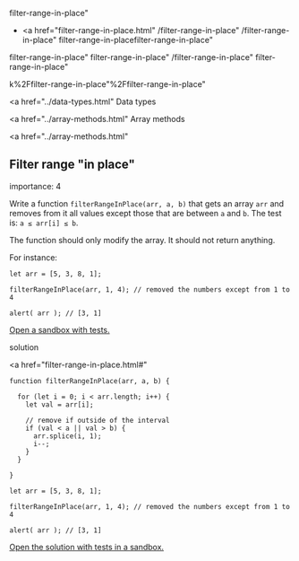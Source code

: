 filter-range-in-place"

- <a href="filter-range-in-place.html"
  /filter-range-in-place"
  /filter-range-in-place"
  filter-range-in-placefilter-range-in-place"

<!-- -->

filter-range-in-place"
filter-range-in-place"
/filter-range-in-place"
filter-range-in-place"

k%2Ffilter-range-in-place"%2Ffilter-range-in-place" </a>

<a href="../data-types.html" Data types</span></a>

<a href="../array-methods.html" Array methods</span></a>

<a href="../array-methods.html"

## Filter range "in place"

<span class="task__importance" title="How important is the task, from 1 to 5">importance: 4</span>

Write a function `filterRangeInPlace(arr, a, b)` that gets an array `arr` and removes from it all values except those that are between `a` and `b`. The test is: `a ≤ arr[i] ≤ b`.

The function should only modify the array. It should not return anything.

For instance:

    let arr = [5, 3, 8, 1];

    filterRangeInPlace(arr, 1, 4); // removed the numbers except from 1 to 4

    alert( arr ); // [3, 1]

[Open a sandbox with tests.](https://plnkr.co/edit/mSfnPWlrdfb1Tcpu?p=preview)

solution

<a href="filter-range-in-place.html#"
<a href="filter-range-in-place.html#" class="toolbar__button toolbar__button_edit" title="open in sandbox"></a>

    function filterRangeInPlace(arr, a, b) {

      for (let i = 0; i < arr.length; i++) {
        let val = arr[i];

        // remove if outside of the interval
        if (val < a || val > b) {
          arr.splice(i, 1);
          i--;
        }
      }

    }

    let arr = [5, 3, 8, 1];

    filterRangeInPlace(arr, 1, 4); // removed the numbers except from 1 to 4

    alert( arr ); // [3, 1]

[Open the solution with tests in a sandbox.](https://plnkr.co/edit/o8KyEG4ZvVkvnw0E?p=preview)
